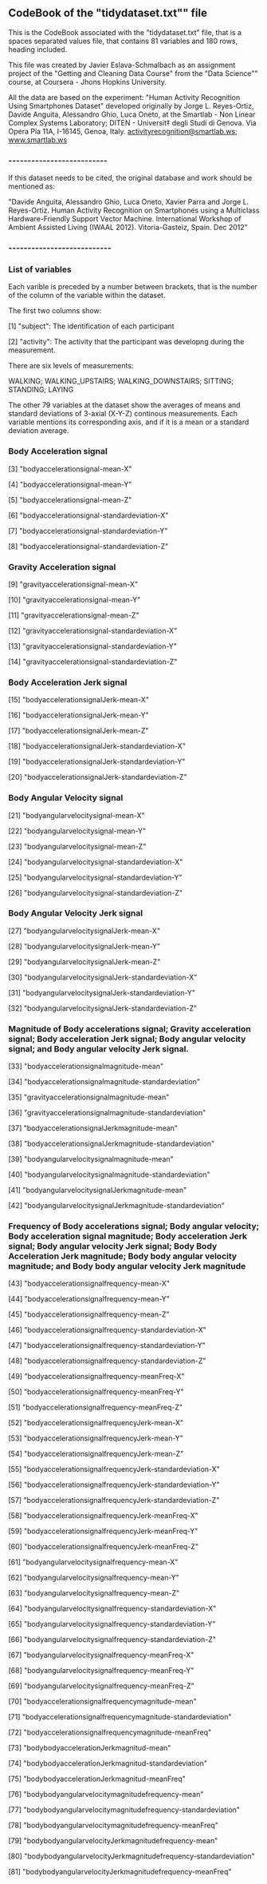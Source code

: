 
## CodeBook of the "tidydataset.txt"" file

This is the CodeBook associated with the "tidydataset.txt" file, that is a spaces separated values file, that contains 81 variables and 180 rows, heading included.

This file was created by Javier Eslava-Schmalbach as an assignment project of the "Getting and Cleaning Data Course" from the "Data Science"" course, at Coursera - Jhons Hopkins University.

All the data are based on the experiment: "Human Activity Recognition Using Smartphones Dataset" developed originally by Jorge L. Reyes-Ortiz, Davide Anguita, Alessandro Ghio, Luca Oneto, at the Smartlab - Non Linear Complex Systems Laboratory; DITEN - Universit‡ degli Studi di Genova. Via Opera Pia 11A, I-16145, Genoa, Italy. activityrecognition@smartlab.ws;  www.smartlab.ws

###  --------------------------

If this dataset needs to be cited, the original database and work should be mentioned as:

"Davide Anguita, Alessandro Ghio, Luca Oneto, Xavier Parra and Jorge L. Reyes-Ortiz. Human Activity Recognition on Smartphones using a Multiclass Hardware-Friendly Support Vector Machine. International Workshop of Ambient Assisted Living (IWAAL 2012). Vitoria-Gasteiz, Spain. Dec 2012"

### ---------------------------

### List of variables

Each varible is preceded by a number between brackets, that is the number of the column of the variable within the dataset. 

The first two columns show:

 [1] "subject": The identification of each participant
 
 [2] "activity": The activity that the participant was developng during the measurement. 
 
 There are six levels of measurements:            
 
 WALKING; WALKING_UPSTAIRS; WALKING_DOWNSTAIRS; SITTING; STANDING; LAYING

The other 79 variables at the dataset show the averages of means and standard deviations of 3-axial (X-Y-Z) continous measurements. Each variable mentions its corresponding axis, and if it is a mean or a standard deviation average. 

### Body Acceleration signal
 [3] "bodyaccelerationsignal-mean-X"
 
 [4] "bodyaccelerationsignal-mean-Y"
 
 [5] "bodyaccelerationsignal-mean-Z"
 
 [6] "bodyaccelerationsignal-standardeviation-X"
 
 [7] "bodyaccelerationsignal-standardeviation-Y"
 
 [8] "bodyaccelerationsignal-standardeviation-Z"

### Gravity Acceleration signal
 [9] "gravityaccelerationsignal-mean-X"

[10] "gravityaccelerationsignal-mean-Y"

[11] "gravityaccelerationsignal-mean-Z"

[12] "gravityaccelerationsignal-standardeviation-X"

[13] "gravityaccelerationsignal-standardeviation-Y"

[14] "gravityaccelerationsignal-standardeviation-Z"

### Body Acceleration Jerk signal
[15] "bodyaccelerationsignalJerk-mean-X"

[16] "bodyaccelerationsignalJerk-mean-Y"

[17] "bodyaccelerationsignalJerk-mean-Z"

[18] "bodyaccelerationsignalJerk-standardeviation-X"

[19] "bodyaccelerationsignalJerk-standardeviation-Y"

[20] "bodyaccelerationsignalJerk-standardeviation-Z"

### Body Angular Velocity signal
[21] "bodyangularvelocitysignal-mean-X"

[22] "bodyangularvelocitysignal-mean-Y"

[23] "bodyangularvelocitysignal-mean-Z"

[24] "bodyangularvelocitysignal-standardeviation-X"

[25] "bodyangularvelocitysignal-standardeviation-Y"

[26] "bodyangularvelocitysignal-standardeviation-Z"

### Body Angular Velocity Jerk signal
[27] "bodyangularvelocitysignalJerk-mean-X"

[28] "bodyangularvelocitysignalJerk-mean-Y"

[29] "bodyangularvelocitysignalJerk-mean-Z"

[30] "bodyangularvelocitysignalJerk-standardeviation-X"

[31] "bodyangularvelocitysignalJerk-standardeviation-Y"

[32] "bodyangularvelocitysignalJerk-standardeviation-Z"

### Magnitude of Body accelerations signal; Gravity acceleration signal; Body acceleration Jerk signal; Body angular velocity signal; and Body angular velocity Jerk signal. 
[33] "bodyaccelerationsignalmagnitude-mean"

[34] "bodyaccelerationsignalmagnitude-standardeviation"

[35] "gravityaccelerationsignalmagnitude-mean"

[36] "gravityaccelerationsignalmagnitude-standardeviation"

[37] "bodyaccelerationsignalJerkmagnitude-mean"

[38] "bodyaccelerationsignalJerkmagnitude-standardeviation"

[39] "bodyangularvelocitysignalmagnitude-mean"

[40] "bodyangularvelocitysignalmagnitude-standardeviation"

[41] "bodyangularvelocitysignalJerkmagnitude-mean"

[42] "bodyangularvelocitysignalJerkmagnitude-standardeviation"

### Frequency of Body accelerations signal;  Body angular velocity; Body acceleration signal magnitude;  Body acceleration Jerk signal; Body angular velocity Jerk signal; Body Body Acceleration Jerk magnitude; Body body angular velocity magnitude; and Body body angular velocity Jerk magnitude

[43] "bodyaccelerationsignalfrequency-mean-X"

[44] "bodyaccelerationsignalfrequency-mean-Y"

[45] "bodyaccelerationsignalfrequency-mean-Z"

[46] "bodyaccelerationsignalfrequency-standardeviation-X"

[47] "bodyaccelerationsignalfrequency-standardeviation-Y"

[48] "bodyaccelerationsignalfrequency-standardeviation-Z"

[49] "bodyaccelerationsignalfrequency-meanFreq-X"

[50] "bodyaccelerationsignalfrequency-meanFreq-Y"

[51] "bodyaccelerationsignalfrequency-meanFreq-Z"

[52] "bodyaccelerationsignalfrequencyJerk-mean-X"

[53] "bodyaccelerationsignalfrequencyJerk-mean-Y"

[54] "bodyaccelerationsignalfrequencyJerk-mean-Z"

[55] "bodyaccelerationsignalfrequencyJerk-standardeviation-X"

[56] "bodyaccelerationsignalfrequencyJerk-standardeviation-Y"

[57] "bodyaccelerationsignalfrequencyJerk-standardeviation-Z"

[58] "bodyaccelerationsignalfrequencyJerk-meanFreq-X"

[59] "bodyaccelerationsignalfrequencyJerk-meanFreq-Y"

[60] "bodyaccelerationsignalfrequencyJerk-meanFreq-Z"

[61] "bodyangularvelocitysignalfrequency-mean-X"

[62] "bodyangularvelocitysignalfrequency-mean-Y"

[63] "bodyangularvelocitysignalfrequency-mean-Z"

[64] "bodyangularvelocitysignalfrequency-standardeviation-X"

[65] "bodyangularvelocitysignalfrequency-standardeviation-Y"

[66] "bodyangularvelocitysignalfrequency-standardeviation-Z"

[67] "bodyangularvelocitysignalfrequency-meanFreq-X"

[68] "bodyangularvelocitysignalfrequency-meanFreq-Y"

[69] "bodyangularvelocitysignalfrequency-meanFreq-Z"

[70] "bodyaccelerationsignalfrequencymagnitude-mean"

[71] "bodyaccelerationsignalfrequencymagnitude-standardeviation"

[72] "bodyaccelerationsignalfrequencymagnitude-meanFreq"

[73] "bodybodyaccelerationJerkmagnitud-mean"

[74] "bodybodyaccelerationJerkmagnitud-standardeviation"

[75] "bodybodyaccelerationJerkmagnitud-meanFreq"

[76] "bodybodyangularvelocitymagnitudefrequency-mean"

[77] "bodybodyangularvelocitymagnitudefrequency-standardeviation"

[78] "bodybodyangularvelocitymagnitudefrequency-meanFreq"

[79] "bodybodyangularvelocityJerkmagnitudefrequency-mean"

[80] "bodybodyangularvelocityJerkmagnitudefrequency-standardeviation"

[81] "bodybodyangularvelocityJerkmagnitudefrequency-meanFreq"
